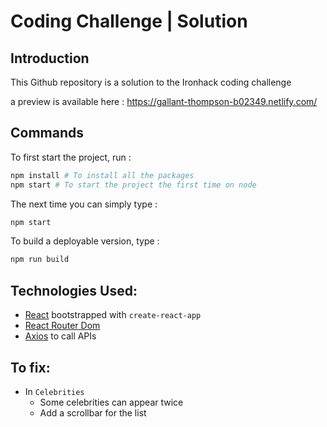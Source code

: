 # Coding Challenge | Solution

## Introduction

This Github repository is a solution to the Ironhack coding challenge

a preview is available here : https://gallant-thompson-b02349.netlify.com/

## Commands

To first start the project, run :

```sh
npm install # To install all the packages
npm start # To start the project the first time on node
```

The next time you can simply type :

```sh
npm start
```

To build a deployable version, type :

```sh
npm run build
```

## Technologies Used:

- [React](https://reactjs.org) bootstrapped with `create-react-app`
- [React Router Dom](https://reacttraining.com/react-router/web/guides/quick-start)
- [Axios](https://github.com/axios/axios) to call APIs

## To fix:

- In `Celebrities`
  - Some celebrities can appear twice
  - Add a scrollbar for the list
